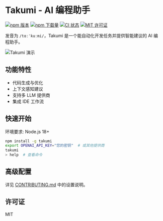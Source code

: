# Takumi - AI 编程助手

[![npm 版本](https://badgen.net/npm/v/takumi)](https://www.npmjs.com/package/takumi)
[![npm 下载量](https://badgen.net/npm/dm/takumi)](https://www.npmjs.com/package/takumi)
[![CI 状态](https://github.com/umijs/takumi/actions/workflows/ci.yml/badge.svg)](https://github.com/umijs/takumi/actions/workflows/ci.yml)
[![MIT 许可证](https://badgen.net/npm/license/takumi)](https://www.npmjs.com/package/takumi)

发音为 `/tɑːˈkuːmi/`，Takumi 是一个能自动化开发任务并提供智能建议的 AI 编程助手。

![Takumi 演示](https://cdn.jsdelivr.net/gh/sorrycc-bot/image-2025-04@main/uPic/takumi-20250618-1.gif)

## 功能特性

- 代码生成与优化
- 上下文感知建议
- 支持多 LLM 提供商
- 集成 IDE 工作流

## 快速开始

环境要求: Node.js 18+

```bash
npm install -g takumi
export OPENAI_API_KEY="您的密钥"  # 或其他提供商
takumi
> help  # 查看命令
```

## 高级配置

详见 [CONTRIBUTING.md](./CONTRIBUTING.md) 中的设置说明。

## 许可证

MIT
